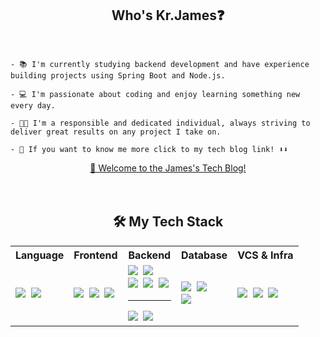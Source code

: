
<div align="center">
    <h2>Who's Kr.James❓</h2>
</div>
<br>
    
    - 📚 I'm currently studying backend development and have experience building projects using Spring Boot and Node.js. 
    
    - 💻 I'm passionate about coding and enjoy learning something new every day. 
    
    - 👨‍💼 I'm a responsible and dedicated individual, always striving to deliver great results on any project I take on.
    
    - 👀 If you want to know me more click to my tech blog link! ⬇️⬇️
    
<div align="center">    
    <a href="https://jamesblog95.tistory.com/">🔗 Welcome to the James's Tech Blog!</a>
</div>
<br>
<br>
<div align="center"><h2>🛠️ My Tech Stack</h3></div>


<table align="center">
    <tr>
        <th>
            Language
        </th>
        <th>
            Frontend
        </th>
        <th>
            Backend
        </th>
        <th>
            Database
        </th>
        <th>
           VCS & Infra
        </th>
    </tr>
    <tr>
        <td>
            <img src="https://img.shields.io/badge/Java-FF9900?style=flat-square&logo=Java&logoColor=white"/></a>&nbsp 
            <img src="https://img.shields.io/badge/JavaScript-F7DF1E?style=flat-square&logo=JavaScript&logoColor=white"/></a>&nbsp
        </td>
        <td>
            <img src="https://img.shields.io/badge/HTML5-E34F26?style=flat-square&logo=HTML5&logoColor=white"/></a>&nbsp 
            <img src="https://img.shields.io/badge/CSS-1572B6?style=flat-square&logo=CSS3&logoColor=white"/></a>&nbsp 
            <img src="https://img.shields.io/badge/BootStrap-7952B3?style=flat-square&logo=BootStrap&logoColor=white"/></a>&nbsp 
        </td>
        <td>
            <img src="https://img.shields.io/badge/Spring-6DB33F?style=flat-square&logo=Spring&logoColor=white"/></a>&nbsp 
            <img src="https://img.shields.io/badge/SpringBoot-6DB33F?style=flat-square&logo=SpringBoot&logoColor=white"/></a>&nbsp
            <br>
            <img src="https://img.shields.io/badge/JPA-40AEF0?style=flat-square&logo=JPA&logoColor=white"/></a>&nbsp
            <img src="https://img.shields.io/badge/MyBatis-A100FF?style=flat-square&logo=MyBatis&logoColor=white"/></a>&nbsp
            <img src="https://img.shields.io/badge/SpringSecurity-6DB33F?style=flat-square&logo=SpringSecurity&logoColor=white"/></a>&nbsp 
            <hr>
            <img src="https://img.shields.io/badge/Node.js-339933?style=flat-square&logo=Node.js&logoColor=white"/></a>&nbsp 
            <img src="https://img.shields.io/badge/Express-000000?style=flat-square&logo=Express&logoColor=white"/></a>&nbsp 
        </td>
        <td>
            <img src="https://img.shields.io/badge/MySQL-4479A1?style=flat-square&logo=MySQL&logoColor=white"/></a>&nbsp
            <img src="https://img.shields.io/badge/SQLite-003B57?style=flat-square&logo=SQLite&logoColor=white"/></a>&nbsp 
            <br>
            <img src="https://img.shields.io/badge/MongoDB-47A248?style=flat-square&logo=MongoDB&logoColor=white"/></a>&nbsp 
        </td>
        <td>
            <img src="https://img.shields.io/badge/Git-F05032?style=flat-square&logo=Git&logoColor=white"/></a>&nbsp 
            <img src="https://img.shields.io/badge/GitHub-181717?style=flat-square&logo=GitHub&logoColor=white"/></a>&nbsp
            <img src="https://img.shields.io/badge/AmazonAWS-232F3E?style=flat-square&logo=AmazonAWS&logoColor=white"/></a>&nbsp
        </td>
    </tr>
</table>
